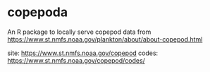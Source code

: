 # copepoda
An R package to locally serve copepod data from https://www.st.nmfs.noaa.gov/plankton/about/about-copepod.html 

site: https://www.st.nmfs.noaa.gov/copepod
codes: https://www.st.nmfs.noaa.gov/copepod/codes/


